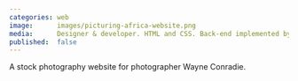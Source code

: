 ```yaml
---
categories: web
image:      images/picturing-africa-website.png
media:      Designer & developer. HTML and CSS. Back-end implemented by a third party.
published:  false
---
```

A stock photography website for photographer Wayne Conradie.
